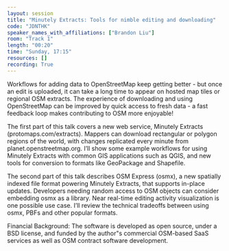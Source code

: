 ```yaml
---
layout: session
title: "Minutely Extracts: Tools for nimble editing and downloading"
code: "JDNTHK"
speaker_names_with_affiliations: ["Brandon Liu"]
room: "Track 1"
length: "00:20"
time: "Sunday, 17:15"
resources: []
recording: True
---
```

Workflows for adding data to OpenStreetMap keep getting better - but once an edit is uploaded, it can take a long time to appear on hosted map tiles or regional OSM extracts. The experience of downloading and using OpenStreetMap can be improved by quick access to fresh data - a fast feedback loop makes contributing to OSM more enjoyable!

The first part of this talk covers a new web service, Minutely Extracts (protomaps.com/extracts). Mappers can download rectangular or polygon regions of the world, with changes replicated every minute from planet.openstreetmap.org. I’ll show some example workflows for using Minutely Extracts with common GIS applications such as QGIS, and new tools for conversion to formats like GeoPackage and Shapefile.

The second part of this talk describes OSM Express (osmx), a new spatially indexed file format powering Minutely Extracts, that supports in-place updates. Developers needing random access to OSM objects can consider embedding osmx as a library. Near real-time editing activity visualization is one possible use case. I’ll review the technical tradeoffs between using osmx, PBFs and other popular formats.

Financial Background: The software is developed as open source, under a BSD license, and funded by the author"s commercial OSM-based SaaS services as well as OSM contract software development.
